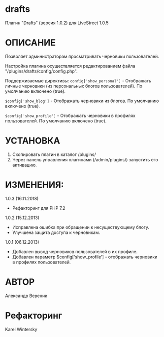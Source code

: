 drafts
======

Плагин "Drafts" (версия 1.0.2) для LiveStreet 1.0.5

ОПИСАНИЕ
========

Позволяет администраторам просматривать черновики пользователей.

Настройка плагина осуществляется редактированием файла "/plugins/drafts/config/config.php".

Поддерживаемые директивы:
`config['show_personal']` - Отображать личные черновики (из персональных блогов пользователей).
По умолчанию включено (true).

`$config['show_blog']` - Отображать черновики из блогов. По умолчанию включено (true).

`$config['show_profile']` - Отображать черновики в профилях пользователей. По умолчанию включено (true).



УСТАНОВКА
=========

1. Скопировать плагин в каталог /plugins/
2. Через панель управления плагинами (/admin/plugins/) запустить его активацию.



ИЗМЕНЕНИЯ:
==========

1.0.3 (16.11.2018)
- Рефакторинг для PHP 7.2


1.0.2 (15.12.2013)
- Исправлена ошибка при обращении к несуществующему блогу.
- Улучшена защита доступа к черновикам.

1.0.1 (06.12.2013)
- Добавлен вывод черновиков пользователей в их профиле.
- Добавлен параметр $config['show_profile'] - отображать черновики в профилях пользователей.


АВТОР
=====

Александр Вереник

Рефакторинг
===========

Karel Wintersky
